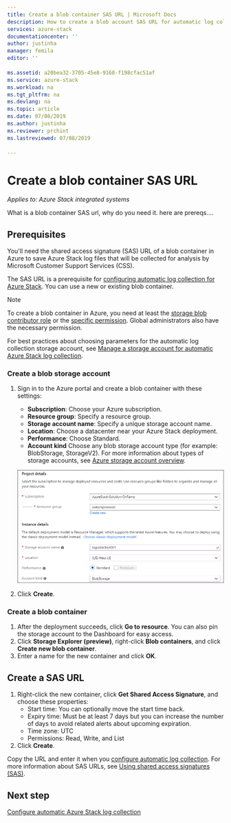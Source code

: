 ```yaml
---
title: Create a blob container SAS URL | Microsoft Docs
description: How to create a blob account SAS URL for automatic log collection in Azure Stack Help + Support.
services: azure-stack
documentationcenter: ''
author: justinha
manager: femila
editor: ''

ms.assetid: a20bea32-3705-45e8-9168-f198cfac51af
ms.service: azure-stack
ms.workload: na
ms.tgt_pltfrm: na
ms.devlang: na
ms.topic: article
ms.date: 07/08/2019
ms.author: justinha
ms.reviewer: prchint
ms.lastreviewed: 07/08/2019

---
```

# Create a blob container SAS URL 

*Applies to: Azure Stack integrated systems*

What is a blob container SAS url, why do you need it. here are prereqs.... 

## Prerequisites

You'll need the shared access signature (SAS) URL of a blob container in Azure to save Azure Stack log files that will be collected for analysis by Microsoft Customer Support Services (CSS). 

The SAS URL is a prerequisite for [configuring automatic log collection for Azure Stack](azure-stack-configure-automatic-log-collection.md).
You can use a new or existing blob container.

>[!NOTE]
>To create a blob container in Azure, you need at least the [storage blob contributor role](https://docs.microsoft.com/azure/role-based-access-control/built-in-roles#storage-blob-data-contributor) or the [specific permission](https://docs.microsoft.com/rest/api/storageservices/authenticate-with-azure-active-directory#permissions-for-calling-blob-and-queue-data-operations). Global administrators also have the necessary permission. 


For best practices about choosing parameters for the automatic log collection storage account, see [Manage a storage account for automatic Azure Stack log collection](azure-stack-manage-storage-account-for-automatic-log-collection.md).


### Create a blob storage account
 
1. Sign in to the Azure portal and create a blob container with these settings:
   - **Subscription**: Choose your Azure subscription.
   - **Resource group**: Specify a resource group.
   - **Storage account name**: Specify a unique storage account name.
   - **Location**: Choose a datacenter near your Azure Stack deployment.
   - **Performance**: Choose Standard.
   - **Account kind** Choose any blob storage account type (for example: BlobStorage, StorageV2). For more information about types of storage accounts, see [Azure storage account overview](https://docs.microsoft.com/azure/storage/common/storage-account-overview).

   ![Screenshot showing the blob container properties](media/azure-stack-automatic-log-collection/create-blob-container.png)

1. Click **Create**.  

### Create a blob container 

1. After the deployment succeeds, click **Go to resource**. You can also pin the storage account to the Dashboard for easy access. 
1. Click **Storage Explorer (preview)**, right-click **Blob containers**, and click **Create new blob container**. 
1. Enter a name for the new container and click **OK**.

## Create a SAS URL

1. Right-click the new container, click **Get Shared Access Signature**, and choose these properties:
   - Start time: You can optionally move the start time back. 
   - Expiry time: Must be at least 7 days but you can increase the number of days to avoid related alerts about upcoming expiration.
   - Time zone: UTC
   - Permissions: Read, Write, and List
1. Click **Create**.  

<!--- add screenshot with Read, Write, and List. I did not have perms to do it--->

Copy the URL and enter it when you [configure automatic log collection](azure-stack-configure-automatic-log-collection.md). 
For more information about SAS URLs, see [Using shared access signatures (SAS)](https://docs.microsoft.com/azure/storage/common/storage-dotnet-shared-access-signature-part-1). 

## Next step

[Configure automatic Azure Stack log collection](azure-stack-configure-automatic-log-collection.md)